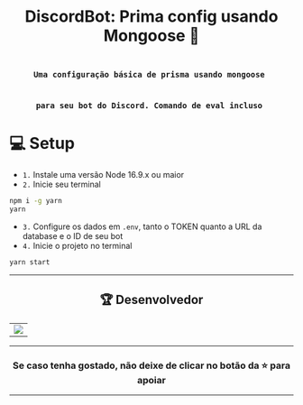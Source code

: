 # <p align="center"> DiscordBot: Prima config usando Mongoose 🧮</p> 

### <div align="center"><code> Uma configuração básica de prisma usando mongoose </code></div>
### <div align="center"><code> para seu bot do Discord. Comando de eval incluso </code></div>

# **💻 Setup**

- `1.` Instale uma versão Node 16.9.x ou maior
- `2.` Inicie seu terminal
```bash
npm i -g yarn
yarn
```
- `3.` Configure os dados em `.env`, tanto o TOKEN quanto a URL da database e o ID de seu bot
- `4.` Inicie o projeto no terminal
```bash
yarn start
``` 

-------------------------------------------------------------------------------------------------------------------------------------------

## <p align="center"> 🏆 Desenvolvedor </p> 

<table align="center">
	<tr>
		<td>
            <a href="https://github.com/GR-sh/teclado-morse-web/graphs/contributors">
              <img src="https://contrib.rocks/image?repo=GR-sh/teclado-morse-web" />
            </a>
        </td>
	</tr>
</table>

----------------------------------------------------------

### <p align="center"> Se caso tenha gostado, não deixe de clicar no botão da ⭐ para apoiar </p>

----------------------------------------------------------
